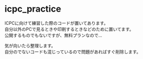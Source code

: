 icpc_practice
======================
ICPCに向けて練習した際のコードが置いてあります。  
自分以外のPCで見るときや印刷するときなどのために置いてます。  
公開するものでもないですが、無料プランなので...  

気が向いたら整理します。  
自分のでないコードも混じっているので問題があればすぐ削除します。  